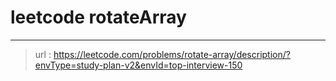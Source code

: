 # leetcode rotateArray
---
> url : https://leetcode.com/problems/rotate-array/description/?envType=study-plan-v2&envId=top-interview-150
